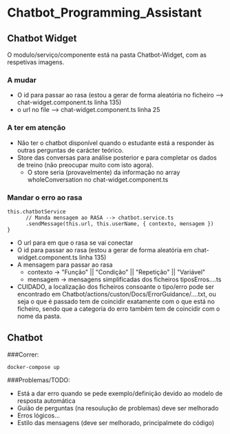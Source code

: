 # Chatbot_Programming_Assistant

## Chatbot Widget
O modulo/serviço/componente está na pasta Chatbot-Widget, com as respetivas imagens.
### A mudar
* O id para passar ao rasa (estou a gerar de forma aleatória no ficheiro --> chat-widget.component.ts linha 135)
* o url no file --> chat-widget.component.ts linha 25
### A ter em atenção
* Não ter o chatbot disponível quando o estudante está a responder às outras perguntas de carácter teórico.
* Store das conversas para análise posterior e para completar os dados de treino (não preocupar muito com isto agora).
    * O store seria (provavelmente) da informação no array wholeConversation no chat-widget.component.ts
### Mandar o erro ao rasa
```
this.chatbotService
      // Manda mensagem ao RASA --> chatbot.service.ts
      .sendMessage(this.url, this.userName, { contexto, mensagem })
}
```
* O url para em que o rasa se vai conectar
* O id para passar ao rasa (estou a gerar de forma aleatória em chat-widget.component.ts linha 135)
* A mensagem para passar ao rasa 
    * contexto -> "Função" || "Condição" || "Repetição" || "Variável"
    * mensagem -> mensagens simplificadas dos ficheiros tiposErros....ts
* CUIDADO, a localização dos ficheiros consoante o tipo/erro pode ser encontrado em Chatbot/actions/custon/Docs/ErrorGuidance/....txt, ou seja o que é passado tem de coincidir exatamente com o que está no ficheiro, sendo que a categoria do erro também tem de coincidir com o nome da pasta.
## Chatbot
###Correr:

```
docker-compose up
```

###Problemas/TODO:
* Está a dar erro quando se pede exemplo/definição devido ao modelo de resposta automática
* Guião de perguntas (na resoulução de problemas) deve ser melhorado
* Erros lógicos...
* Estilo das mensagens (deve ser melhorado, principalmete do código)